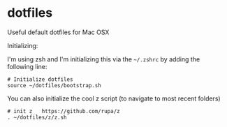 dotfiles
========

Useful default dotfiles for Mac OSX


Initializing:

I'm using zsh and I'm initializing this via the ```~/.zshrc``` by adding the following line:

```
# Initialize dotfiles
source ~/dotfiles/bootstrap.sh
```

You can also initialize the cool z script (to navigate to most recent folders)

```
# init z   https://github.com/rupa/z
. ~/dotfiles/z/z.sh
```

